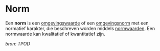 # Norm

Een **norm** is een [omgevingswaarde](#begrip-omgevingswaarde) of een [omgevingsnorm](#begrip-omgevingsnorm) met een normatief
karakter, die beschreven worden middels [normwaarden](#begrip-normwaarde). Een normwaarde kan kwalitatief of kwantitatief zijn.

*bron: TPOD*
